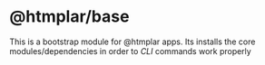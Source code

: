 # @htmplar/base

This is a bootstrap module for @htmplar apps. Its installs the core modules/dependencies in order to _CLI_ commands work properly

